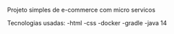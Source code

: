 Projeto simples de e-commerce com micro servicos

Tecnologias usadas:
-html
-css
-docker
-gradle
-java 14

